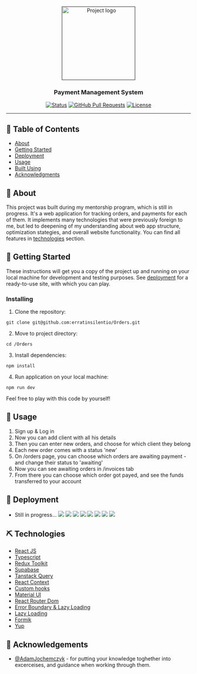 <p align="center">
  <a href="" rel="noopener">
 <img width=200px height=200px src="https://media.giphy.com/media/eNAsjO55tPbgaor7ma/giphy.gif" alt="Project logo"></a>
</p>

<h3 align="center">Payment Management System</h3>

<div align="center">

[![Status](https://img.shields.io/badge/status-active-success.svg)]()
[![GitHub Pull Requests](https://img.shields.io/github/issues-pr/kylelobo/The-Documentation-Compendium.svg)](https://github.com/erratinsilentio/Orders/pulls)
[![License](https://img.shields.io/badge/license-MIT-blue.svg)](/LICENSE)

</div>

---

## 📝 Table of Contents

- [About](#about)
- [Getting Started](#getting_started)
- [Deployment](#deployment)
- [Usage](#usage)
- [Built Using](#built_using)
- [Acknowledgments](#acknowledgement)

## 🧐 About <a name = "about"></a>

This project was built during my mentorship program, which is still in progress. It's a web application for tracking orders, and payments for each of them. It implements many technologies that were previously foreign to me, but led to deepening of my understanding about web app structure, optimization stategies, and overall website functionality. You can find all features in [technologies](#built_using) section.

## 🏁 Getting Started <a name = "getting_started"></a>

These instructions will get you a copy of the project up and running on your local machine for development and testing purposes. See [deployment](#deployment) for a ready-to-use site, with which you can play.

### Installing

1. Clone the repository:

```
git clone git@github.com:erratinsilentio/Orders.git
```

2. Move to project directory:

```
cd /Orders
```

3. Install dependencies:

```
npm install
```

4. Run application on your local machine:

```
npm run dev
```

Feel free to play with this code by yourself!

## 🎈 Usage <a name="usage"></a>

1. Sign up & Log in
2. Now you can add client with all his details
3. Then you can enter new orders, and choose for which client they belong
4. Each new order comes with a status 'new'
5. On /orders page, you can choose which orders are awaiting payment - and change their status to 'awaiting'
6. Now you can see awaiting orders in /invoices tab
7. From there you can choose which order got payed, and see the funds transferred to your account

## 🚀 Deployment <a name = "deployment"></a>

- Still in progress...
  <img src="https://res.cloudinary.com/dlj4gyfwy/image/upload/v1676637926/orders/Zrzut_ekranu_2023-02-17_o_13.36.37_jqotmc.png" />
  <img src="https://res.cloudinary.com/dlj4gyfwy/image/upload/v1676637926/orders/Zrzut_ekranu_2023-02-17_o_13.36.42_n3fiox.png" />
  <img src="https://res.cloudinary.com/dlj4gyfwy/image/upload/v1676637925/orders/Zrzut_ekranu_2023-02-17_o_13.37.12_tve746.png" />
  <img src="https://res.cloudinary.com/dlj4gyfwy/image/upload/v1676637925/orders/Zrzut_ekranu_2023-02-17_o_13.37.37_d5ijne.png" />
  <img src="https://res.cloudinary.com/dlj4gyfwy/image/upload/v1676637925/orders/Zrzut_ekranu_2023-02-17_o_13.37.05_cmhdtk.png" />
  <img src="https://res.cloudinary.com/dlj4gyfwy/image/upload/v1676637925/orders/Zrzut_ekranu_2023-02-17_o_13.36.52_ripive.png" />
  <img src="https://res.cloudinary.com/dlj4gyfwy/image/upload/v1676637925/orders/Zrzut_ekranu_2023-02-17_o_13.37.24_hoe2gk.png" />
  <img src="https://res.cloudinary.com/dlj4gyfwy/image/upload/v1676637925/orders/Zrzut_ekranu_2023-02-17_o_13.37.43_iqgb9j.png" />

## ⛏️ Technologies <a name = "built_using"></a>

- [React JS](https://reactjs.org)
- [Typescript](https://www.typescriptlang.org)
- [Redux Toolkit](https://redux-toolkit.js.org)
- [Supabase](https://supabase.com)
- [Tanstack Query](https://tanstack.com/query/latest)
- [React Context](https://reactjs.org/docs/context.html)
- [Custom hooks](https://reactjs.org/docs/hooks-custom.html)
- [Material UI](https://mui.com)
- [React Router Dom](https://v5.reactrouter.com/web/guides/quick-start)
- [Error Boundary & Lazy Loading](https://reactjs.org/docs/error-boundaries.html)
- [Lazy Loading](https://blog.logrocket.com/lazy-loading-components-in-react-16-6-6cea535c0b52/)
- [Formik](https://formik.org)
- [Yup](https://github.com/jquense/yup)

## 🎉 Acknowledgements <a name = "acknowledgement"></a>

- [@AdamJochemczyk](https://github.com/AdamJochemczyk) - for putting your knowledge toghether into excerceises, and guidance when working through them.
